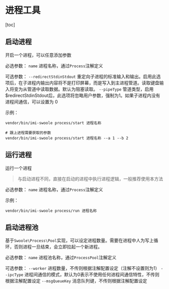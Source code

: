 # 进程工具

[toc]

## 启动进程

开启一个进程，可以任意添加参数

必选参数：
`name` 进程名称，通过`Process`注解定义

可选参数：
`--redirectStdinStdout` 重定向子进程的标准输入和输出。启用此选项后，在子进程内输出内容将不是打印屏幕，而是写入到主进程管道。读取键盘输入将变为从管道中读取数据。默认为阻塞读取。
`--pipeType` 管道类型，启用$redirectStdinStdout后，此选项将忽略用户参数，强制为1。如果子进程内没有进程间通信，可以设置为 0

示例：

```shell
vendor/bin/imi-swoole process/start 进程名称

# 跟上进程需要获取的参数
vendor/bin/imi-swoole process/start 进程名称 --a 1 --b 2
```

## 运行进程

运行一个进程

> 与启动进程不同，直接在启动的进程中执行进程逻辑，一般推荐使用本方法

必选参数：
`name` 进程名称，通过`Process`注解定义

示例：

```shell
vendor/bin/imi-swoole process/run 进程名称
```

## 启动进程池

基于`Swoole\Process\Pool`实现，可以设定进程数量。需要在进程中人为写上循环，否则进程一旦结束，会立即拉起一个新进程。

必选参数：
`name` 进程池名称，通过`ProcessPool`注解定义

可选参数：
`--worker` 进程数量，不传则根据注解配置设定（注解不设置则为1）
`--ipcType` 进程间通信的模式，默认为0表示不使用任何进程间通信特性，不传则根据注解配置设定
`--msgQueueKey` 消息队列键，不传则根据注解配置设定
